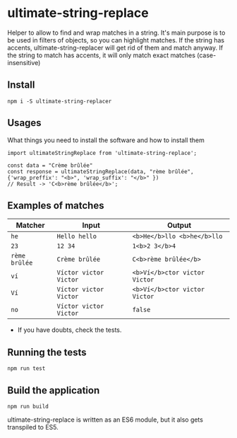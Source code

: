 # ultimate-string-replace

Helper to allow to find and wrap matches in a string.
It's main purpose is to be used in filters of objects, so you can highlight matches.
If the string has accents, ultimate-string-replacer will get rid of them and match anyway.
If the string to match has accents, it will only match exact matches (case-insensitive)

## Install

`npm i -S ultimate-string-replacer`

## Usages

What things you need to install the software and how to install them

```
import ultimateStringReplace from 'ultimate-string-replace';

const data = "Crème brûlée"
const response = ultimateStringReplace(data, "rème brûlée", {'wrap_preffix': "<b>", 'wrap_suffix': "</b>" })
// Result -> 'C<b>rème brûlée</b>';
```
## Examples of matches

| Matcher | Input | Output |
| ------------- | ------------- |------------- |
| `he`  | `Hello hello`  | `<b>He</b>llo <b>he</b>llo`  |
| `23`  | `12 34`  | `1<b>2 3</b>4`  |
| `rème brûlée`  | `Crème brûlée`  | `C<b>rème brûlée</b>`  |
| `ví`  | `Víctor victor Victor`  | `<b>Ví</b>ctor victor Victor`  |
| `Ví`  | `Víctor victor Victor`  | `<b>Ví</b>ctor victor Victor`  |
| `no`  | `Víctor victor Victor`  | `false`  |

* If you have doubts, check the tests.

## Running the tests

`npm run test`

## Build the application

`npm run build`

ultimate-string-replace is written as an ES6 module, but it also gets transpiled to ES5.


